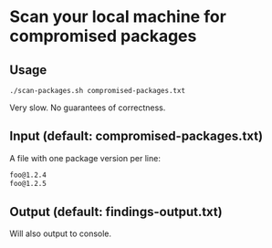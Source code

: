 # Scan your local machine for compromised packages

## Usage

`./scan-packages.sh compromised-packages.txt`

Very slow. No guarantees of correctness.

## Input (default: compromised-packages.txt)

A file with one package version per line:

```txt
foo@1.2.4
foo@1.2.5
```

## Output (default: findings-output.txt)

Will also output to console. 

